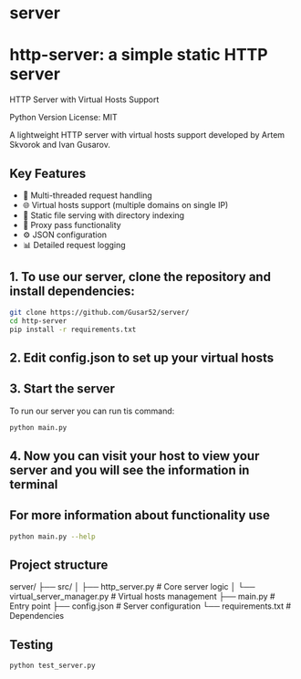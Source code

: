 # server
# http-server: a simple static HTTP server
HTTP Server with Virtual Hosts Support

Python Version
License: MIT

A lightweight HTTP server with virtual hosts support developed by Artem Skvorok and Ivan Gusarov.
## Key Features
  - 🚀 Multi-threaded request handling
  - 🌐 Virtual hosts support (multiple domains on single IP)
  - 📁 Static file serving with directory indexing
  - 🔄 Proxy pass functionality
  - ⚙️ JSON configuration
  - 📊 Detailed request logging

## 1. To use our server, clone the repository and install dependencies:
```bash
git clone https://github.com/Gusar52/server/
cd http-server
pip install -r requirements.txt
```
## 2. Edit config.json to set up your virtual hosts
## 3. Start the server
To run our server you can run tis command:
```bash
python main.py
```
## 4. Now you can visit your host to view your server and you will see the information in terminal
## For more information about functionality use
```bash
python main.py --help
```

## Project structure
server/
├── src/
│   ├── http_server.py        # Core server logic
│   └── virtual_server_manager.py  # Virtual hosts management
├── main.py                   # Entry point
├── config.json               # Server configuration
└── requirements.txt          # Dependencies

## Testing
```bash 
python test_server.py
```
